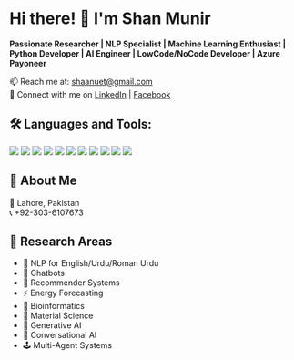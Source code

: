 # Hi there! 👋 I'm Shan Munir

**Passionate Researcher | NLP Specialist | Machine Learning Enthusiast | Python Developer | AI Engineer | LowCode/NoCode Developer | Azure Payoneer**

📫 Reach me at: [shaanuet@gmail.com](mailto:shaanuet@gmail.com)  
🔗 Connect with me on [LinkedIn](https://linkedin.com/](https://www.linkedin.com/in/shan-munir-b13a4380/)) | [Facebook]([https://facebook.com/](https://www.facebook.com/shan.munir.37))

## 🛠️ Languages and Tools:

<img src="https://img.shields.io/badge/Python-3776AB?style=for-the-badge&logo=python&logoColor=white"/>
<img src="https://img.shields.io/badge/Django-092E20?style=for-the-badge&logo=django&logoColor=white"/>
<img src="https://img.shields.io/badge/PyCharm-000000?style=for-the-badge&logo=pycharm&logoColor=white"/>
<img src="https://img.shields.io/badge/VSCode-007ACC?style=for-the-badge&logo=visual-studio-code&logoColor=white"/>
<img src="https://img.shields.io/badge/VisualStudio-5C2D91?style=for-the-badge&logo=visual-studio&logoColor=white"/>
<img src="https://img.shields.io/badge/SQL-CC2927?style=for-the-badge&logo=MicrosoftSQLServer&logoColor=white"/>
<img src="https://img.shields.io/badge/Azure-0078D4?style=for-the-badge&logo=microsoft-azure&logoColor=white"/>
<img src="https://img.shields.io/badge/n8n-EF4F4F?style=for-the-badge&logo=n8n&logoColor=white"/>
<img src="https://img.shields.io/badge/LangChain-000000?style=for-the-badge&logo=langchain&logoColor=white"/>
<img src="https://img.shields.io/badge/Streamlit-FF4B4B?style=for-the-badge&logo=streamlit&logoColor=white"/>
<img src="https://img.shields.io/badge/Snakemake-6A5ACD?style=for-the-badge&logo=snakemake&logoColor=white"/>


## 📌 About Me
📍 Lahore, Pakistan  
📞 +92-303-6107673  

## 🔬 Research Areas
- 🧠 NLP for English/Urdu/Roman Urdu  
- 🤖 Chatbots  
- 🎯 Recommender Systems  
- ⚡ Energy Forecasting  
- 🧬 Bioinformatics  
- 🧪 Material Science  
- 🧠 Generative AI  
- 💬 Conversational AI  
- 🕹️ Multi-Agent Systems  

